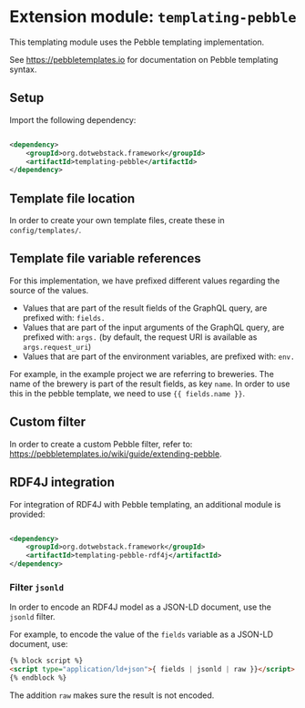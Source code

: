 # Extension module: `templating-pebble`

This templating module uses the Pebble templating implementation.

See https://pebbletemplates.io for documentation on Pebble templating syntax.

## Setup

Import the following dependency:

```xml

<dependency>
    <groupId>org.dotwebstack.framework</groupId>
    <artifactId>templating-pebble</artifactId>
</dependency>
```

## Template file location

In order to create your own template files, create these in `config/templates/`.

## Template file variable references

For this implementation, we have prefixed different values regarding the source of the values.

- Values that are part of the result fields of the GraphQL query, are prefixed with: `fields.`
- Values that are part of the input arguments of the GraphQL query, are prefixed with: `args.` (by default, the request
  URI is available as `args.request_uri`)
- Values that are part of the environment variables, are prefixed with: `env.`

For example, in the example project we are referring to breweries. The name of the brewery is part of the result fields,
as key `name`. In order to use this in the pebble template, we need to use `{{ fields.name }}`.

## Custom filter

In order to create a custom Pebble filter, refer to: https://pebbletemplates.io/wiki/guide/extending-pebble.

## RDF4J integration

For integration of RDF4J with Pebble templating, an additional module is provided:

```xml

<dependency>
    <groupId>org.dotwebstack.framework</groupId>
    <artifactId>templating-pebble-rdf4j</artifactId>
</dependency>
```

### Filter `jsonld`

In order to encode an RDF4J model as a JSON-LD document, use the `jsonld` filter.

For example, to encode the value of the `fields` variable as a JSON-LD document, use:

```html
{% block script %}
<script type="application/ld+json">{ fields | jsonld | raw }}</script>
{% endblock %}
```

The addition `raw` makes sure the result is not encoded.
